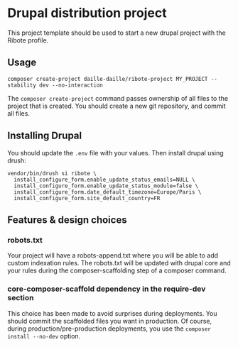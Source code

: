# Drupal distribution project

This project template should be used to start a new drupal project with the Ribote profile. 

## Usage

```
composer create-project daille-daille/ribote-project MY_PROJECT --stability dev --no-interaction
```
The `composer create-project` command passes ownership of all files to the 
project that is created. You should create a new git repository, and commit 
all files.

## Installing Drupal

You should update the `.env` file with your values.
Then install drupal using drush:
```shell
vendor/bin/drush si ribote \
  install_configure_form.enable_update_status_emails=NULL \
  install_configure_form.enable_update_status_module=false \
  install_configure_form.date_default_timezone=Europe/Paris \
  install_configure_form.site_default_country=FR
```

## Features & design choices

### robots.txt

Your project will have a robots-append.txt where you will be able to add custom indexation rules.
The robots.txt will be updated with drupal core and your rules during the composer-scaffolding step of a composer command.

### core-composer-scaffold dependency in the require-dev section

This choice has been made to avoid surprises during deployments.
You should commit the scaffolded files you want in production.
Of course, during production/pre-production deployments, you use the `composer install --no-dev` option.
